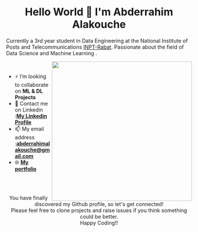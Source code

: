 
<h1 align="center">Hello World 👋 I'm Abderrahim Alakouche</h1>

Currently a 3rd year student in Data Engineering at the National Institute of Posts and Telecommunications [INPT-Rabat](http://www.inpt.ac.ma/#). 
Passionate about the field of Data Science and Machine Learning .

<p>
  <img width="380" align='right' src="https://github-readme-stats.vercel.app/api?username=AbderrahimAl&show_icons=true&hide_border=true"></a>
</p>
<br>


- ⚡ I’m looking to collaborate on **ML & DL Projects**
- 💬 Contact me on Linkedin :[**My Linkedin Profile**](https://www.linkedin.com/in/abderrahim-alakouche-66470118b/)
- 📫 My email address :**abderrahimalakouche@gmail.com**
- 🌐 [**My portfolio**](https://abderrahim-alakouche.netlify.app/)
 

<br>
<br>

<p align="center">
You have finally discovered my Github profile, so let's get connected!
<br/>
Please feel free to clone projects and raise issues if you think something could be better.
<br/>
Happy Coding!!
</p>  

